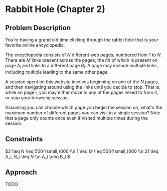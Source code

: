 # Rabbit Hole (Chapter 2)

## Problem Description

You're having a grand old time clicking through the rabbit hole that is your favorite online encyclopedia.

The encyclopedia consists of $N$ different web pages, numbered from $1$ to $N$. There are $M$ links present across the pages, the $i\text{th}$ of which is present on page $A_i$ and links to a different page $B_i$. A page may include multiple links, including multiple leading to the same other page.

A session spent on this website involves beginning on one of the $N$ pages, and then navigating around using the links until you decide to stop. That is, while on page $i$, you may either move to any of the pages linked to from it, or stop your browsing session.

Assuming you can choose which page you begin the session on, what's the maximum number of different pages you can visit in a single session? Note that a page only counts once even if visited multiple times during the session.

## Constraints

$2 \leq N \leq 500{\small,}000 \\\n 1 \leq M \leq 500{\small,}000 \\\n 21 \leq A_i, B_i \leq N \\\n A_i \neq B_i $

## Approach

TODO